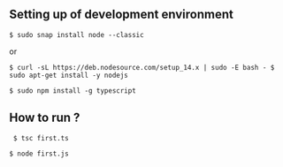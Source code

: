 ## Setting up of development environment
 `
 $ sudo snap install node --classic
 ` 
 
 or
 
 `
 $ curl -sL https://deb.nodesource.com/setup_14.x | sudo -E bash -
 $ sudo apt-get install -y nodejs
 `
 
 `
 $ sudo npm install -g typescript
 `
## How to run ?
 `
 $ tsc first.ts`
 
 `
 $ node first.js
 `

